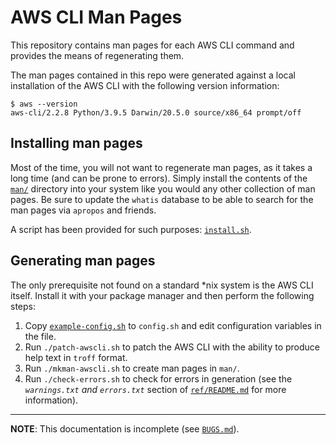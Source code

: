 # AWS CLI Man Pages

This repository contains man pages for each AWS CLI command and provides the
means of regenerating them.

The man pages contained in this repo were generated against a local installation
of the AWS CLI with the following version information:

```
$ aws --version
aws-cli/2.2.8 Python/3.9.5 Darwin/20.5.0 source/x86_64 prompt/off
```

## Installing man pages

Most of the time, you will not want to regenerate man pages, as it takes a long
time (and can be prone to errors). Simply install the contents of the
[`man/`](man) directory into your system like you would any other collection of
man pages. Be sure to update the `whatis` database to be able to search for the
man pages via `apropos` and friends.

A script has been provided for such purposes: [`install.sh`](install.sh).

## Generating man pages

The only prerequisite not found on a standard \*nix system is the AWS CLI
itself. Install it with your package manager and then perform the following
steps:

1. Copy [`example-config.sh`](example-config.sh) to `config.sh` and edit
   configuration variables in the file.
2. Run `./patch-awscli.sh` to patch the AWS CLI with the ability to produce
   help text in `troff` format.
3. Run `./mkman-awscli.sh` to create man pages in `man/`.
4. Run `./check-errors.sh` to check for errors in generation (see the
   _`warnings.txt` and `errors.txt`_ section of [`ref/README.md`](ref/README.md)
   for more information).


-------------------------------------------------------------------------------
**NOTE**: This documentation is incomplete (see [`BUGS.md`](BUGS.md)).
